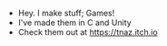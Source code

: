 - Hey. I make stuff; Games!
- I've made them in C and Unity
- Check them out at https://tnaz.itch.io
